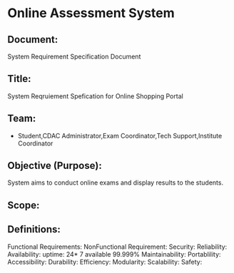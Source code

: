 # Online Assessment System
## Document:
System Requirement Specification Document

## Title:
System Reqruiement Spefication for Online Shopping Portal
## Team:
- Student,CDAC Administrator,Exam Coordinator,Tech Support,Institute Coordinator
## Objective (Purpose):
  System aims to conduct online exams and display results to the students.
## Scope:
## Definitions:
Functional Requirements:
NonFunctional Requirement:
Security:
Reliability:
Availability:
uptime: 24* 7 available 99.999%
Maintainability:
Portablility:
Accessibility:
Durability:
Efficiency:
Modularity:
Scalability:
Safety:
